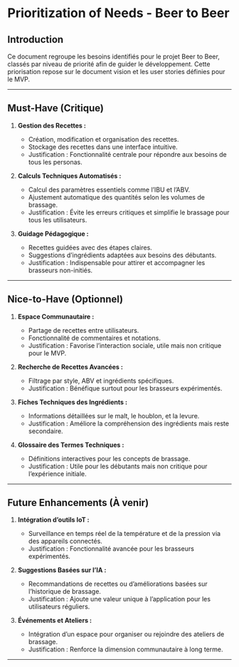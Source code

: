 # Prioritization of Needs - Beer to Beer

## Introduction

Ce document regroupe les besoins identifiés pour le projet Beer to Beer, classés par niveau de priorité afin de guider le développement. Cette priorisation repose sur le document vision et les user stories définies pour le MVP.

---

## Must-Have (Critique)

1. **Gestion des Recettes :**
   - Création, modification et organisation des recettes.
   - Stockage des recettes dans une interface intuitive.
   - Justification : Fonctionnalité centrale pour répondre aux besoins de tous les personas.

2. **Calculs Techniques Automatisés :**
   - Calcul des paramètres essentiels comme l’IBU et l’ABV.
   - Ajustement automatique des quantités selon les volumes de brassage.
   - Justification : Évite les erreurs critiques et simplifie le brassage pour tous les utilisateurs.

3. **Guidage Pédagogique :**
   - Recettes guidées avec des étapes claires.
   - Suggestions d’ingrédients adaptées aux besoins des débutants.
   - Justification : Indispensable pour attirer et accompagner les brasseurs non-initiés.

---

## Nice-to-Have (Optionnel)

1. **Espace Communautaire :**
   - Partage de recettes entre utilisateurs.
   - Fonctionnalité de commentaires et notations.
   - Justification : Favorise l’interaction sociale, utile mais non critique pour le MVP.

2. **Recherche de Recettes Avancées :**
   - Filtrage par style, ABV et ingrédients spécifiques.
   - Justification : Bénéfique surtout pour les brasseurs expérimentés.

3. **Fiches Techniques des Ingrédients :**
   - Informations détaillées sur le malt, le houblon, et la levure.
   - Justification : Améliore la compréhension des ingrédients mais reste secondaire.

4. **Glossaire des Termes Techniques :**
   - Définitions interactives pour les concepts de brassage.
   - Justification : Utile pour les débutants mais non critique pour l’expérience initiale.

---

## Future Enhancements (À venir)

1. **Intégration d’outils IoT :**
   - Surveillance en temps réel de la température et de la pression via des appareils connectés.
   - Justification : Fonctionnalité avancée pour les brasseurs expérimentés.

2. **Suggestions Basées sur l’IA :**
   - Recommandations de recettes ou d’améliorations basées sur l’historique de brassage.
   - Justification : Ajoute une valeur unique à l’application pour les utilisateurs réguliers.

3. **Événements et Ateliers :**
   - Intégration d’un espace pour organiser ou rejoindre des ateliers de brassage.
   - Justification : Renforce la dimension communautaire à long terme.

---
